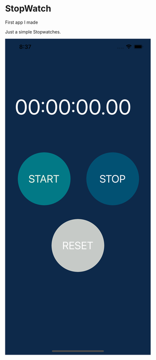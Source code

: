 # StopWatch
First app I made

Just a simple Stopwatches.


![](StopWatch/StopWatch/Images/StopWatch.png)
